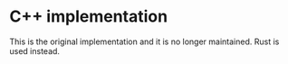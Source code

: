 # C++ implementation

This is the original implementation and it is no longer maintained. Rust is used instead.
